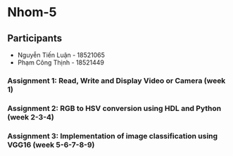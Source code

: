 # Nhom-5
## Participants
* Nguyễn Tiến Luận - 18521065
* Phạm Công Thịnh - 18521449
### Assignment 1: Read, Write and Display Video or Camera (week 1)
### Assignment 2: RGB to HSV conversion using HDL and Python (week 2-3-4)
### Assignment 3: Implementation of image classification using VGG16 (week 5-6-7-8-9)
